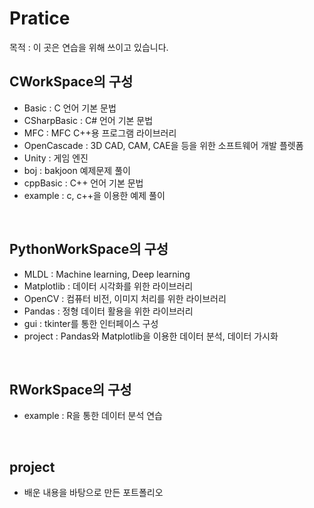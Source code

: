 # Pratice 
목적 : 이 곳은 연습을 위해 쓰이고 있습니다.
## CWorkSpace의 구성
+ Basic : C 언어 기본 문법
+ CSharpBasic : C# 언어 기본 문법
+ MFC : MFC C++용 프로그램 라이브러리
+ OpenCascade : 3D CAD, CAM, CAE을 등을 위한 소프트웨어 개발 플렛폼
+ Unity : 게임 엔진
+ boj : bakjoon 예제문제 풀이
+ cppBasic : C++ 언어 기본 문법
+ example : c, c++을 이용한 예제 풀이
<br/>

## PythonWorkSpace의 구성
+ MLDL : Machine learning, Deep learning
+ Matplotlib : 데이터 시각화를 위한 라이브러리
+ OpenCV : 컴퓨터 비전, 이미지 처리를 위한 라이브러리
+ Pandas : 정형 데이터 활용을 위한 라이브러리
+ gui : tkinter를 통한 인터페이스 구성
+ project : Pandas와 Matplotlib을 이용한 데이터 분석, 데이터 가시화 
<br/>

## RWorkSpace의 구성
+ example : R을 통한 데이터 분석 연습
<br/>

## project
+ 배운 내용을 바탕으로 만든 포트폴리오
<br/>
